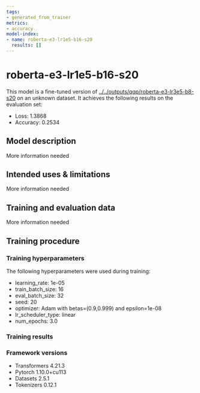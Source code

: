 ```yaml
---
tags:
- generated_from_trainer
metrics:
- accuracy
model-index:
- name: roberta-e3-lr1e5-b16-s20
  results: []
---
```


<!-- This model card has been generated automatically according to the information the Trainer had access to. You
should probably proofread and complete it, then remove this comment. -->

# roberta-e3-lr1e5-b16-s20

This model is a fine-tuned version of [../../outputs/qqp/roberta-e3-lr3e5-b8-s20](https://huggingface.co/../../outputs/qqp/roberta-e3-lr3e5-b8-s20) on an unknown dataset.
It achieves the following results on the evaluation set:
- Loss: 1.3868
- Accuracy: 0.2534

## Model description

More information needed

## Intended uses & limitations

More information needed

## Training and evaluation data

More information needed

## Training procedure

### Training hyperparameters

The following hyperparameters were used during training:
- learning_rate: 1e-05
- train_batch_size: 16
- eval_batch_size: 32
- seed: 20
- optimizer: Adam with betas=(0.9,0.999) and epsilon=1e-08
- lr_scheduler_type: linear
- num_epochs: 3.0

### Training results



### Framework versions

- Transformers 4.21.3
- Pytorch 1.10.0+cu113
- Datasets 2.5.1
- Tokenizers 0.12.1
